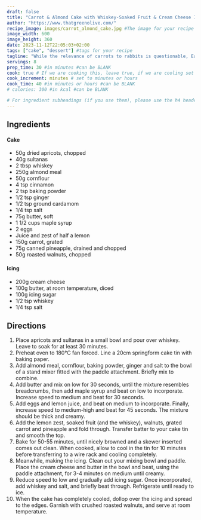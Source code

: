 ```yaml
---
draft: false
title: "Carrot & Almond Cake with Whiskey-Soaked Fruit & Cream Cheese Icing"
author: "https://www.thatgreenolive.com/"
recipe_image: images/carrot_almond_cake.jpg #The image for your recipe
image_width: 600
image_height: 360
date: 2023-11-12T22:05:03+02:00
tags: ["cake", "dessert"] #tags for your recipe
tagline: "While the relevance of carrots to rabbits is questionable, Easter is here and that’s excuse enough to make a carrot cake."
servings: 8
prep_time: 30 #in minutes #can be BLANK
cook: true # If we are cooking this, leave true, if we are cooling set to false
cook_increment: minutes # set to minutes or hours
cook_time: 40 #in minutes or hours #can be BLANK
# calories: 300 #in kcal #can be BLANK

# For ingredient subheadings (if you use them), please use the h4 header.  For print view I have those elements targeted
---
```



## Ingredients

#### Cake
- 50g dried apricots, chopped
- 40g sultanas
- 2 tbsp whiskey
- 250g almond meal
- 50g cornflour
- 4 tsp cinnamon
- 2 tsp baking powder
- 1/2 tsp ginger
- 1/2 tsp ground cardamom
- 1/4 tsp salt
- 75g butter, soft
- 1 1/2 cups maple syrup
- 2 eggs
- Juice and zest of half a lemon
- 150g carrot, grated
- 75g canned pineapple, drained and chopped
- 50g roasted walnuts, chopped

#### Icing
- 200g cream cheese
- 100g butter, at room temperature, diced
- 100g icing sugar
- 1/2 tsp whiskey
- 1/4 tsp salt

## Directions

1. Place apricots and sultanas in a small bowl and pour over whiskey. Leave to soak for at least 30 minutes.
2.  Preheat oven to 180°C fan forced. Line a 20cm springform cake tin with baking paper.
3.  Add almond meal, cornflour, baking powder, ginger and salt to the bowl of a stand mixer fitted with the paddle attachment. Briefly mix to combine.
4.  Add butter and mix on low for 30 seconds, until the mixture resembles breadcrumbs, then add maple syrup and beat on low to incorporate. Increase speed to medium and beat for 30 seconds.
5.  Add eggs and lemon juice, and beat on medium to incorporate. Finally, increase speed to medium-high and beat for 45 seconds. The mixture should be thick and creamy.
6.  Add the lemon zest, soaked fruit (and the whiskey), walnuts, grated carrot and pineapple and fold through. Transfer batter to your cake tin and smooth the top.
7.  Bake for 50-55 minutes, until nicely browned and a skewer inserted comes out clean. When cooked, allow to cool in the tin for 10 minutes before transferring to a wire rack and cooling completely.
8.  Meanwhile, making the icing. Clean out your mixing bowl and paddle. Place the cream cheese and butter in the bowl and beat, using the paddle attachment, for 3-4 minutes on medium until creamy.
9.  Reduce speed to low and gradually add icing sugar. Once incorporated, add whiskey and salt, and briefly beat through. Refrigerate until ready to ice.
10. When the cake has completely cooled, dollop over the icing and spread to the edges. Garnish with crushed roasted walnuts, and serve at room temperature.